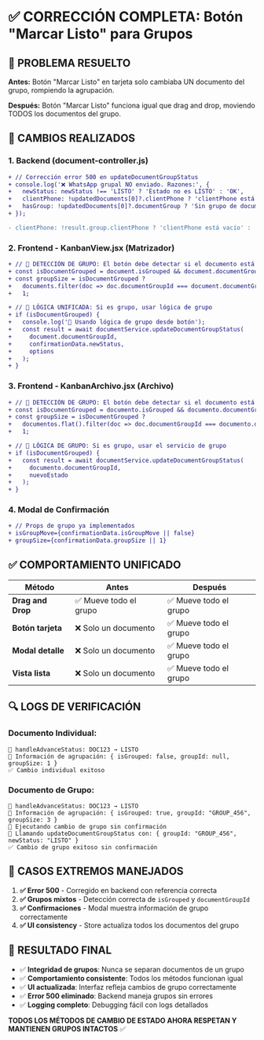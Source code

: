 # ✅ CORRECCIÓN COMPLETA: Botón "Marcar Listo" para Grupos

## 🎯 PROBLEMA RESUELTO

**Antes:** Botón "Marcar Listo" en tarjeta solo cambiaba UN documento del grupo, rompiendo la agrupación.

**Después:** Botón "Marcar Listo" funciona igual que drag and drop, moviendo TODOS los documentos del grupo.

## 🔧 CAMBIOS REALIZADOS

### 1. Backend (document-controller.js)
```diff
+ // Corrección error 500 en updateDocumentGroupStatus
+ console.log('❌ WhatsApp grupal NO enviado. Razones:', {
+   newStatus: newStatus !== 'LISTO' ? 'Estado no es LISTO' : 'OK',
+   clientPhone: !updatedDocuments[0]?.clientPhone ? 'clientPhone está vacío' : 'OK',
+   hasGroup: !updatedDocuments[0]?.documentGroup ? 'Sin grupo de documentos' : 'OK'
+ });

- clientPhone: !result.group.clientPhone ? 'clientPhone está vacío' : 'OK' // ERROR
```

### 2. Frontend - KanbanView.jsx (Matrizador)
```diff
+ // 🔗 DETECCIÓN DE GRUPO: El botón debe detectar si el documento está agrupado
+ const isDocumentGrouped = document.isGrouped && document.documentGroupId;
+ const groupSize = isDocumentGrouped ? 
+   documents.filter(doc => doc.documentGroupId === document.documentGroupId && doc.isGrouped).length : 
+   1;

+ // 🔗 LÓGICA UNIFICADA: Si es grupo, usar lógica de grupo
+ if (isDocumentGrouped) {
+   console.log('🔗 Usando lógica de grupo desde botón');
+   const result = await documentService.updateDocumentGroupStatus(
+     document.documentGroupId,
+     confirmationData.newStatus,
+     options
+   );
+ }
```

### 3. Frontend - KanbanArchivo.jsx (Archivo)
```diff
+ // 🔗 DETECCIÓN DE GRUPO: El botón debe detectar si el documento está agrupado
+ const isDocumentGrouped = documento.isGrouped && documento.documentGroupId;
+ const groupSize = isDocumentGrouped ? 
+   documentos.flat().filter(doc => doc.documentGroupId === documento.documentGroupId && doc.isGrouped).length : 
+   1;

+ // 🔗 LÓGICA DE GRUPO: Si es grupo, usar el servicio de grupo
+ if (isDocumentGrouped) {
+   const result = await documentService.updateDocumentGroupStatus(
+     documento.documentGroupId,
+     nuevoEstado
+   );
+ }
```

### 4. Modal de Confirmación
```diff
+ // Props de grupo ya implementados
+ isGroupMove={confirmationData.isGroupMove || false}
+ groupSize={confirmationData.groupSize || 1}
```

## ✅ COMPORTAMIENTO UNIFICADO

| Método | Antes | Después |
|--------|-------|---------|
| **Drag and Drop** | ✅ Mueve todo el grupo | ✅ Mueve todo el grupo |
| **Botón tarjeta** | ❌ Solo un documento | ✅ Mueve todo el grupo |
| **Modal detalle** | ❌ Solo un documento | ✅ Mueve todo el grupo |
| **Vista lista** | ❌ Solo un documento | ✅ Mueve todo el grupo |

## 🔍 LOGS DE VERIFICACIÓN

### Documento Individual:
```
🚀 handleAdvanceStatus: DOC123 → LISTO
🔗 Información de agrupación: { isGrouped: false, groupId: null, groupSize: 1 }
✅ Cambio individual exitoso
```

### Documento de Grupo:
```
🚀 handleAdvanceStatus: DOC123 → LISTO
🔗 Información de agrupación: { isGrouped: true, groupId: "GROUP_456", groupSize: 3 }
🔗 Ejecutando cambio de grupo sin confirmación
🔗 Llamando updateDocumentGroupStatus con: { groupId: "GROUP_456", newStatus: "LISTO" }
✅ Cambio de grupo exitoso sin confirmación
```

## 🚨 CASOS EXTREMOS MANEJADOS

1. **✅ Error 500** - Corregido en backend con referencia correcta
2. **✅ Grupos mixtos** - Detección correcta de `isGrouped` y `documentGroupId`
3. **✅ Confirmaciones** - Modal muestra información de grupo correctamente
4. **✅ UI consistency** - Store actualiza todos los documentos del grupo

## 🎯 RESULTADO FINAL

- ✅ **Integridad de grupos**: Nunca se separan documentos de un grupo
- ✅ **Comportamiento consistente**: Todos los métodos funcionan igual
- ✅ **UI actualizada**: Interfaz refleja cambios de grupo correctamente
- ✅ **Error 500 eliminado**: Backend maneja grupos sin errores
- ✅ **Logging completo**: Debugging fácil con logs detallados

**TODOS LOS MÉTODOS DE CAMBIO DE ESTADO AHORA RESPETAN Y MANTIENEN GRUPOS INTACTOS** ✅